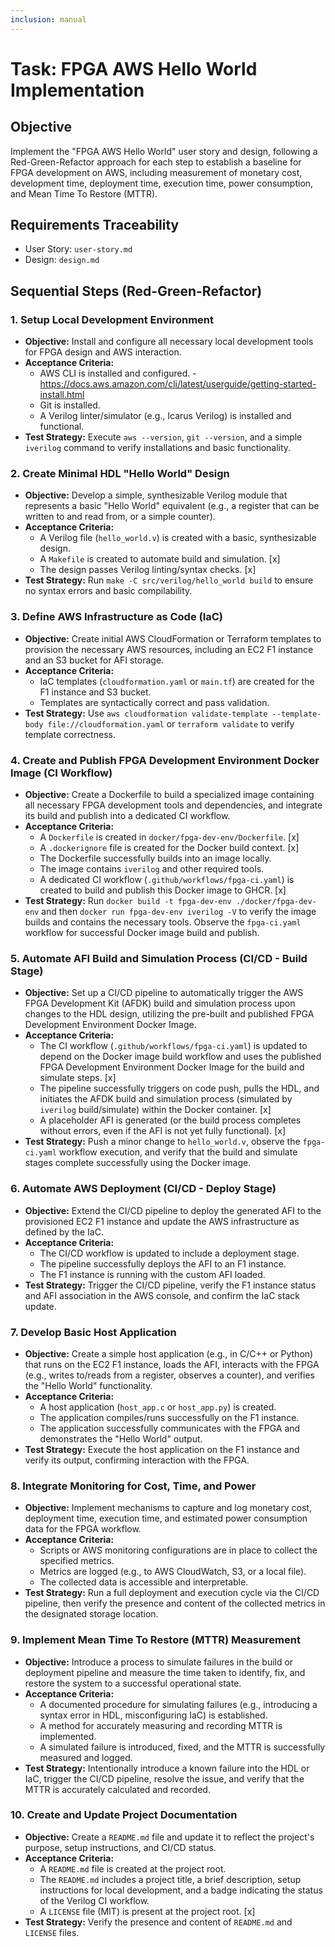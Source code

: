 ```yaml
---
inclusion: manual
---
```


# Task: FPGA AWS Hello World Implementation

## Objective

Implement the "FPGA AWS Hello World" user story and design, following a Red-Green-Refactor approach for each step to establish a baseline for FPGA development on AWS, including measurement of monetary cost, development time, deployment time, execution time, power consumption, and Mean Time To Restore (MTTR).

## Requirements Traceability

-   User Story: `user-story.md`
-   Design: `design.md`

## Sequential Steps (Red-Green-Refactor)

### 1. Setup Local Development Environment

-   **Objective:** Install and configure all necessary local development tools for FPGA design and AWS interaction.
-   **Acceptance Criteria:**
    -   AWS CLI is installed and configured. - https://docs.aws.amazon.com/cli/latest/userguide/getting-started-install.html
    -   Git is installed.
    -   A Verilog linter/simulator (e.g., Icarus Verilog) is installed and functional.
-   **Test Strategy:** Execute `aws --version`, `git --version`, and a simple `iverilog` command to verify installations and basic functionality.

### 2. Create Minimal HDL "Hello World" Design

-   **Objective:** Develop a simple, synthesizable Verilog module that represents a basic "Hello World" equivalent (e.g., a register that can be written to and read from, or a simple counter).
-   **Acceptance Criteria:**
    -   A Verilog file (`hello_world.v`) is created with a basic, synthesizable design.
    -   A `Makefile` is created to automate build and simulation. [x]
    -   The design passes Verilog linting/syntax checks. [x]
-   **Test Strategy:** Run `make -C src/verilog/hello_world build` to ensure no syntax errors and basic compilability.

### 3. Define AWS Infrastructure as Code (IaC)

-   **Objective:** Create initial AWS CloudFormation or Terraform templates to provision the necessary AWS resources, including an EC2 F1 instance and an S3 bucket for AFI storage.
-   **Acceptance Criteria:**
    -   IaC templates (`cloudformation.yaml` or `main.tf`) are created for the F1 instance and S3 bucket.
    -   Templates are syntactically correct and pass validation.
-   **Test Strategy:** Use `aws cloudformation validate-template --template-body file://cloudformation.yaml` or `terraform validate` to verify template correctness.

### 4. Create and Publish FPGA Development Environment Docker Image (CI Workflow)

-   **Objective:** Create a Dockerfile to build a specialized image containing all necessary FPGA development tools and dependencies, and integrate its build and publish into a dedicated CI workflow.
-   **Acceptance Criteria:**
    -   A `Dockerfile` is created in `docker/fpga-dev-env/Dockerfile`. [x]
    -   A `.dockerignore` file is created for the Docker build context. [x]
    -   The Dockerfile successfully builds into an image locally.
    -   The image contains `iverilog` and other required tools.
    -   A dedicated CI workflow (`.github/workflows/fpga-ci.yaml`) is created to build and publish this Docker image to GHCR. [x]
-   **Test Strategy:** Run `docker build -t fpga-dev-env ./docker/fpga-dev-env` and then `docker run fpga-dev-env iverilog -V` to verify the image builds and contains the necessary tools. Observe the `fpga-ci.yaml` workflow for successful Docker image build and publish.

### 5. Automate AFI Build and Simulation Process (CI/CD - Build Stage)

-   **Objective:** Set up a CI/CD pipeline to automatically trigger the AWS FPGA Development Kit (AFDK) build and simulation process upon changes to the HDL design, utilizing the pre-built and published FPGA Development Environment Docker Image.
-   **Acceptance Criteria:**
    -   The CI workflow (`.github/workflows/fpga-ci.yaml`) is updated to depend on the Docker image build workflow and uses the published FPGA Development Environment Docker Image for the build and simulate steps. [x]
    -   The pipeline successfully triggers on code push, pulls the HDL, and initiates the AFDK build and simulation process (simulated by `iverilog` build/simulate) within the Docker container. [x]
    -   A placeholder AFI is generated (or the build process completes without errors, even if the AFI is not yet fully functional). [x]
-   **Test Strategy:** Push a minor change to `hello_world.v`, observe the `fpga-ci.yaml` workflow execution, and verify that the build and simulate stages complete successfully using the Docker image.

### 6. Automate AWS Deployment (CI/CD - Deploy Stage)

-   **Objective:** Extend the CI/CD pipeline to deploy the generated AFI to the provisioned EC2 F1 instance and update the AWS infrastructure as defined by the IaC.
-   **Acceptance Criteria:**
    -   The CI/CD workflow is updated to include a deployment stage.
    -   The pipeline successfully deploys the AFI to an F1 instance.
    -   The F1 instance is running with the custom AFI loaded.
-   **Test Strategy:** Trigger the CI/CD pipeline, verify the F1 instance status and AFI association in the AWS console, and confirm the IaC stack update.

### 7. Develop Basic Host Application

-   **Objective:** Create a simple host application (e.g., in C/C++ or Python) that runs on the EC2 F1 instance, loads the AFI, interacts with the FPGA (e.g., writes to/reads from a register, observes a counter), and verifies the "Hello World" functionality.
-   **Acceptance Criteria:**
    -   A host application (`host_app.c` or `host_app.py`) is created.
    -   The application compiles/runs successfully on the F1 instance.
    -   The application successfully communicates with the FPGA and demonstrates the "Hello World" output.
-   **Test Strategy:** Execute the host application on the F1 instance and verify its output, confirming interaction with the FPGA.

### 8. Integrate Monitoring for Cost, Time, and Power

-   **Objective:** Implement mechanisms to capture and log monetary cost, deployment time, execution time, and estimated power consumption data for the FPGA workflow.
-   **Acceptance Criteria:**
    -   Scripts or AWS monitoring configurations are in place to collect the specified metrics.
    -   Metrics are logged (e.g., to AWS CloudWatch, S3, or a local file).
    -   The collected data is accessible and interpretable.
-   **Test Strategy:** Run a full deployment and execution cycle via the CI/CD pipeline, then verify the presence and content of the collected metrics in the designated storage location.

### 9. Implement Mean Time To Restore (MTTR) Measurement

-   **Objective:** Introduce a process to simulate failures in the build or deployment pipeline and measure the time taken to identify, fix, and restore the system to a successful operational state.
-   **Acceptance Criteria:**
    -   A documented procedure for simulating failures (e.g., introducing a syntax error in HDL, misconfiguring IaC) is established.
    -   A method for accurately measuring and recording MTTR is implemented.
    -   A simulated failure is introduced, fixed, and the MTTR is successfully measured and logged.
-   **Test Strategy:** Intentionally introduce a known failure into the HDL or IaC, trigger the CI/CD pipeline, resolve the issue, and verify that the MTTR is accurately calculated and recorded.

### 10. Create and Update Project Documentation

-   **Objective:** Create a `README.md` file and update it to reflect the project's purpose, setup instructions, and CI/CD status.
-   **Acceptance Criteria:**
    -   A `README.md` file is created at the project root.
    -   The `README.md` includes a project title, a brief description, setup instructions for local development, and a badge indicating the status of the Verilog CI workflow.
    -   A `LICENSE` file (MIT) is present at the project root. [x]
-   **Test Strategy:** Verify the presence and content of `README.md` and `LICENSE` files.